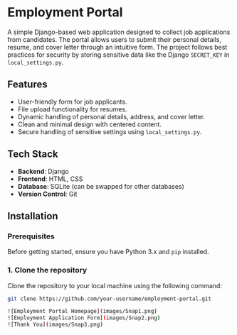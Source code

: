 # Employment Portal

A simple Django-based web application designed to collect job applications from candidates. The portal allows users to submit their personal details, resume, and cover letter through an intuitive form. The project follows best practices for security by storing sensitive data like the Django `SECRET_KEY` in `local_settings.py`.

## Features

- User-friendly form for job applicants.
- File upload functionality for resumes.
- Dynamic handling of personal details, address, and cover letter.
- Clean and minimal design with centered content.
- Secure handling of sensitive settings using `local_settings.py`.

## Tech Stack

- **Backend**: Django
- **Frontend**: HTML, CSS
- **Database**: SQLite (can be swapped for other databases)
- **Version Control**: Git

## Installation

### Prerequisites

Before getting started, ensure you have Python 3.x and `pip` installed.

### 1. Clone the repository

Clone the repository to your local machine using the following command:

```bash
git clone https://github.com/your-username/employment-portal.git

![Employment Portal Homepage](images/Snap1.png)
![Employment Application Form](images/Snap2.png)
![Thank You](images/Snap3.png)